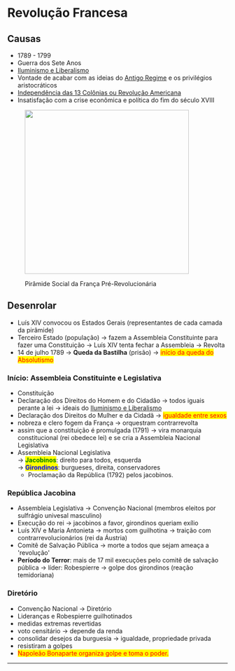# Revolução Francesa

## Causas

* 1789 - 1799
* Guerra dos Sete Anos
* [Iluminismo e Liberalismo](../../idade-moderna/iluminismo-e-liberalismo.md)
* Vontade de acabar com as ideias do [Antigo Regime](../../idade-moderna/revolucoes-inglesas/antigo-regime.md) e os privilégios aristocráticos
* [Independência das 13 Colônias ou Revolução Americana](../../idade-moderna/independencia-das-13-colonias-ou-revolucao-americana.md)
* Insatisfação com a crise econômica e política do fim do século XVIII

<figure><img src="https://i.imgur.com/KOFMuh6.png" alt="" width="375"><figcaption><p>Pirâmide Social da França Pré-Revolucionária</p></figcaption></figure>

## Desenrolar

* Luís XIV convocou os Estados Gerais (representantes de cada camada da pirâmide)
* Terceiro Estado (população) → fazem a Assembleia Constituinte para fazer uma Constituição → Luís XIV tenta fechar a Assembleia → Revolta
* 14 de julho 1789 → **Queda da Bastilha** (prisão) → <mark style="color:red;">início da queda do Absolutismo</mark>

### Início: Assembleia Constituinte e Legislativa

* Constituição
* Declaração dos Direitos do Homem e do Cidadão → todos iguais perante a lei → ideais do [Iluminismo e Liberalismo](../../idade-moderna/iluminismo-e-liberalismo.md)
* Declaração dos Direitos do Mulher e da Cidadã → <mark style="color:red;">igualdade entre sexos</mark>
* nobreza e clero fogem da França → orquestram contrarrevolta
* assim que a constituição é promulgada (1791) → vira monarquia constitucional (rei obedece lei) e se cria a Assembleia Nacional Legislativa
* Assembleia Nacional Legislativa \
  → <mark style="color:green;">**Jacobinos**</mark>: direito para todos, esquerda \
  → <mark style="color:blue;">**Girondinos**</mark>: burgueses, direita, conservadores
  * Proclamação da República (1792) pelos jacobinos.

### República Jacobina

* Assembleia Legislativa → Convenção Nacional (membros eleitos por sulfrágio univesal masculino)
* Execução do rei → jacobinos a favor, girondinos queriam exílio
* Luís XIV e Maria Antonieta → mortos com guilhotina → traição com contrarrevolucionários (rei da Áustria)
* Comitê de Salvação Pública → morte a todos que sejam ameaça a 'revolução'
* **Período do Terror**: mais de 17 mil execuções pelo comitê de salvação pública → líder: Robespierre → golpe dos girondinos (reação temidoriana)

### Diretório

* Convenção Nacional → Diretório
* Lideranças e Robespierre guilhotinados
* medidas extremas revertidas
* voto censitário → depende da renda
* consolidar desejos da burguesia → igualdade, propriedade privada
* resistiram a golpes
* <mark style="color:red;">Napoleão Bonaparte organiza golpe e toma o poder.</mark>

***
